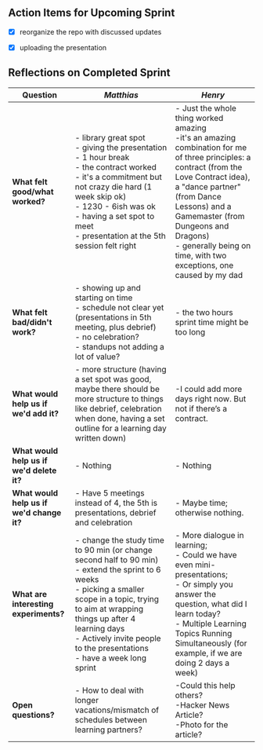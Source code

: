 ## Action Items for Upcoming Sprint
- [x] reorganize the repo with discussed updates
- [x] uploading the presentation


## Reflections on Completed Sprint
|         Question           |             _Matthias_           |          _Henry_            |
|----------------------------|----------------------------------|-----------------------------| 
|**What felt good/what worked?**|- library great spot <br> - giving the presentation <br> - 1 hour break <br>- the contract worked <br> - it's a commitment but not crazy die hard (1 week skip ok) <br> - 1230 - 6ish was ok <br> - having a set spot to meet <br> - presentation at the 5th session felt right|- Just the whole thing worked amazing <br> -it's an amazing combination for me of three principles: a contract (from the Love Contract idea), a "dance partner" (from Dance Lessons) and a Gamemaster (from Dungeons and Dragons) <br> - generally being on time, with two exceptions, one caused by my dad|
|**What felt bad/didn't work?**| - showing up and starting on time <br>- schedule not clear yet (presentations in 5th meeting, plus debrief) <br> - no celebration? <br> - standups not adding a lot of value? | - the two hours sprint time might be too long |
|**What would help us if we'd add it?**| - more structure (having a set spot was good, maybe there should be more structure to things like debrief, celebration when done, having a set outline for a learning day written down) | -I could add more days right now. But not if there’s a contract.|
|**What would help us if we'd delete it?**|- Nothing|- Nothing|
|**What would help us if we'd change it?**|- Have 5 meetings instead of 4, the 5th is presentations, debrief and celebration|- Maybe time; otherwise nothing.|
|**What are interesting experiments?**|- change the study time to 90 min (or change second half to 90 min) <br> - extend the sprint to 6 weeks <br>- picking a smaller scope in a topic, trying to aim at wrapping things up after 4 learning days <br>- Actively invite people to the presentations <br>- have a week long sprint|- More dialogue in learning; <br>- Could we have even mini-presentations;<br> - Or simply you answer the question, what did I learn today?<br> - Multiple Learning Topics Running Simultaneously (for example, if we are doing 2 days a week)|
|**Open questions?**|- How to deal with longer vacations/mismatch of schedules between learning partners?|-Could this help others? <br>-Hacker News Article?<br>-Photo for the article?|



